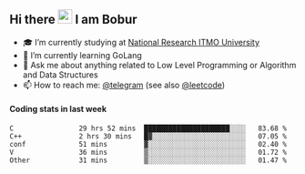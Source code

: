 ## Hi there <img src="https://media.giphy.com/media/hvRJCLFzcasrR4ia7z/giphy.gif" width="25px" height="25px"> I am Bobur

- :mortar_board: I’m currently studying at [National Research ITMO University](https://itmo.ru/)
- :seedling: I’m currently learning GoLang
- :speech_balloon: Ask me about anything related to Low Level Programming or Algorithm and Data Structures
- :mailbox: How to reach me: [@telegram](https://t.me/octoant) (see also [@leetcode](https://leetcode.com/octoant/))    

#### Coding stats in last week

<!--START_SECTION:waka-->

```text
C                29 hrs 52 mins  █████████████████████░░░░   83.68 %
C++              2 hrs 30 mins   █▓░░░░░░░░░░░░░░░░░░░░░░░   07.05 %
conf             51 mins         ▓░░░░░░░░░░░░░░░░░░░░░░░░   02.40 %
V                36 mins         ▒░░░░░░░░░░░░░░░░░░░░░░░░   01.72 %
Other            31 mins         ▒░░░░░░░░░░░░░░░░░░░░░░░░   01.47 %
```

<!--END_SECTION:waka-->

